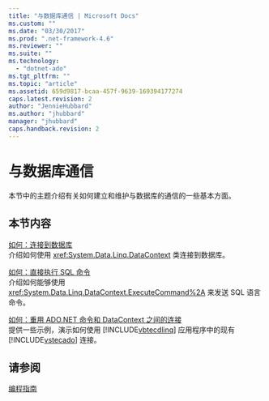 ```yaml
---
title: "与数据库通信 | Microsoft Docs"
ms.custom: ""
ms.date: "03/30/2017"
ms.prod: ".net-framework-4.6"
ms.reviewer: ""
ms.suite: ""
ms.technology: 
  - "dotnet-ado"
ms.tgt_pltfrm: ""
ms.topic: "article"
ms.assetid: 659d9817-bcaa-457f-9639-169394177274
caps.latest.revision: 2
author: "JennieHubbard"
ms.author: "jhubbard"
manager: "jhubbard"
caps.handback.revision: 2
---
```

# 与数据库通信
本节中的主题介绍有关如何建立和维护与数据库的通信的一些基本方面。  
  
## 本节内容  
 [如何：连接到数据库](../../../../../../docs/framework/data/adonet/sql/linq/how-to-connect-to-a-database.md)  
 介绍如何使用 <xref:System.Data.Linq.DataContext> 类连接到数据库。  
  
 [如何：直接执行 SQL 命令](../../../../../../docs/framework/data/adonet/sql/linq/how-to-directly-execute-sql-commands.md)  
 介绍如何能够使用 <xref:System.Data.Linq.DataContext.ExecuteCommand%2A> 来发送 SQL 语言命令。  
  
 [如何：重用 ADO.NET 命令和 DataContext 之间的连接](../../../../../../docs/framework/data/adonet/sql/linq/how-to-reuse-a-connection-between-an-ado-net-command-and-a-datacontext.md)  
 提供一些示例，演示如何使用 [!INCLUDE[vbtecdlinq](../../../../../../includes/vbtecdlinq-md.md)] 应用程序中的现有 [!INCLUDE[vstecado](../../../../../../includes/vstecado-md.md)] 连接。  
  
## 请参阅  
 [编程指南](../../../../../../docs/framework/data/adonet/sql/linq/programming-guide.md)